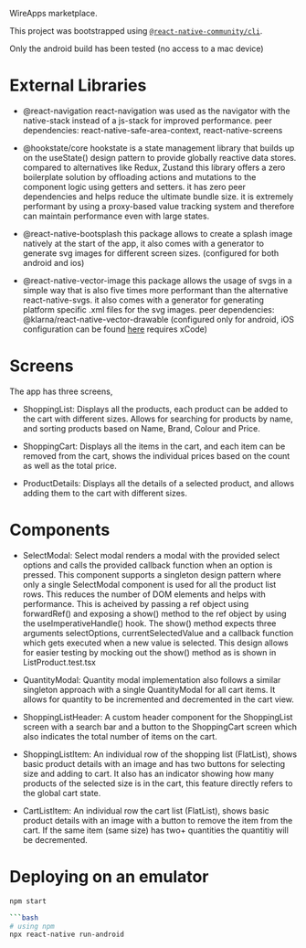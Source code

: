 WireApps marketplace.

This project was bootstrapped using [`@react-native-community/cli`](https://github.com/react-native-community/cli).

Only the android build has been tested (no access to a mac device)

# External Libraries

- @react-navigation
react-navigation was used as the navigator with the native-stack instead of a js-stack for improved performance.
peer dependencies: react-native-safe-area-context, react-native-screens

- @hookstate/core
hookstate is a state management library that builds up on the useState() design pattern to provide globally reactive data stores. compared to alternatives like Redux, Zustand this library offers a zero boilerplate solution by offloading actions and mutations to the component logic using getters and setters. it has zero peer dependencies and helps reduce the ultimate bundle size. it is extremely performant by using a proxy-based value tracking system and therefore can maintain performance even with large states.

- @react-native-bootsplash
this package allows to create a splash image natively at the start of the app, it also comes with a generator to generate svg images for different screen sizes.
(configured for both android and ios)

- @react-native-vector-image
this package allows the usage of svgs in a simple way that is also five times
more performant than the alternative react-native-svgs. it also comes with a generator for generating platform specific .xml files for the svg images.
peer dependencies: @klarna/react-native-vector-drawable
(configured only for android, iOS configuration can be found [here](https://www.npmjs.com/package/react-native-vector-image#ios) requires xCode)

# Screens

The app has three screens,

- ShoppingList: Displays all the products, each product can be added to the cart with different sizes. Allows for searching for products by name, and sorting products based on Name, Brand, Colour and Price.

- ShoppingCart: Displays all the items in the cart, and each item can be removed from the cart, shows the individual prices based on the count as well as the total price.

- ProductDetails: Displays all the details of a selected product, and allows adding them to the cart with different sizes.

# Components

- SelectModal: Select modal renders a modal with the provided select options and calls the provided callback function when an option is pressed.
This component supports a singleton design pattern where only a single SelectModal component is used for all the product list rows. This reduces the number of DOM elements and helps with performance.
This is acheived by passing a ref object using forwardRef() and exposing a show() method to the ref object by using the useImperativeHandle() hook.
The show() method expects three arguments selectOptions, currentSelectedValue and a callback function which gets executed when a new value is selected.
This design allows for easier testing by mocking out the show() method as is shown in ListProduct.test.tsx

- QuantityModal: Quantity modal implementation also follows a similar singleton approach with a single QuantityModal for all cart items. It allows for quantity to be incremented and decremented in the cart view.

- ShoppingListHeader: A custom header component for the ShoppingList screen with a search bar and a button to the ShoppingCart screen which also indicates the total number of items on the cart.

- ShoppingListItem: An individual row of the shopping list (FlatList), shows basic product details with an image and has two buttons for selecting size and adding to cart. It also has an indicator showing how many products of the selected size is in the cart, this feature directly refers to the global cart state.

- CartListItem: An individual row the cart list (FlatList), shows basic product details with an image with a button to remove the item from the cart. If the same item (same size) has two+ quantities the quantitiy will be decremented.




# Deploying on an emulator

```bash
npm start

```bash
# using npm
npx react-native run-android

